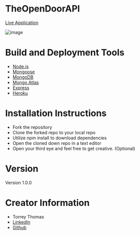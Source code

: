 # TheOpenDoorAPI


[Live Application](https://vast-tundra-84762.herokuapp.com/jobs)

![image](https://user-images.githubusercontent.com/62629275/81359619-a4614e00-90a7-11ea-887f-dfe52a3b4847.png)


# Build and Deployment Tools

* [Node.js](https://nodejs.org/en/)
* [Mongoose](https://mongoosejs.com/)
* [MongoDB](https://www.mongodb.com/)
* [Mongo Atlas](https://www.mongodb.com/cloud/atlas)
* [Express](https://expressjs.com/)
* [Heroku](https://heroku.com)


# Installation Instructions

* Fork the repository
* Clone the forked repo to your local repo
* Utilize npm install to download dependencies
* Open the cloned down repo in a text editor
* Open your third eye and feel free to get creative. (Optional)


# Version
 
Version 1.0.0

# Creator Information

* Torrey Thomas 
* [LinkedIn](https://www.linkedin.com/in/torreyct/)
* [Github](https://github.com/torreythomas)
